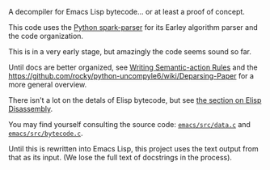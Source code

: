 A decompiler for Emacs Lisp bytecode... or at least a proof of concept.

This code uses the [Python spark-parser](https://pypi.python.org/pypi/spark_parser/) for its Earley algorithm parser and the code organization.

This is in a very early stage, but amazingly the code seems sound so
far.

Until docs are better organized, see
[Writing Semantic-action Rules](https://github.com/rocky/python-spark/wiki/Writing-Semantic-action-rules)
and the
https://github.com/rocky/python-uncompyle6/wiki/Deparsing-Paper for a
more general overview.

There isn't a lot on the detals of Elisp bytecode, but see [the section on Elisp
Disassembly](https://www.gnu.org/software/emacs/manual/html_node/elisp/Disassembly.html).

You may find yourself consulting the source code: [`emacs/src/data.c`](http://git.savannah.gnu.org/cgit/emacs.git/tree/src/data.c) and [`emacs/src/bytecode.c`](http://git.savannah.gnu.org/cgit/emacs.git/tree/src/bytecode.c).


Until this is rewritten into Emacs Lisp, this project uses the text
output from that as its input. (We lose the full text of docstrings in
the process).
